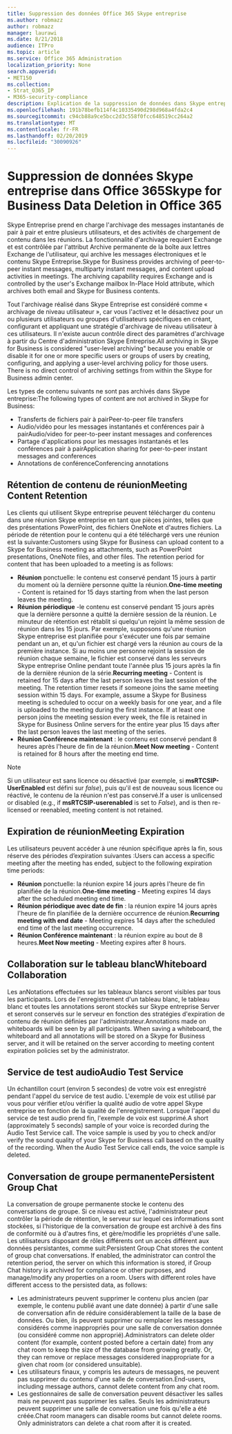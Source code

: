 ```yaml
---
title: Suppression des données Office 365 Skype entreprise
ms.author: robmazz
author: robmazz
manager: laurawi
ms.date: 8/21/2018
audience: ITPro
ms.topic: article
ms.service: Office 365 Administration
localization_priority: None
search.appverid:
- MET150
ms.collection:
- Strat_O365_IP
- M365-security-compliance
description: Explication de la suppression de données dans Skype entreprise.
ms.openlocfilehash: 191b78befb114f4c10335490d298d968a4fda2c4
ms.sourcegitcommit: c94cb88a9ce5bcc2d3c558f0fcc648519cc264a2
ms.translationtype: MT
ms.contentlocale: fr-FR
ms.lasthandoff: 02/20/2019
ms.locfileid: "30090926"
---
```

# <a name="skype-for-business-data-deletion-in-office-365"></a><span data-ttu-id="15b9c-103">Suppression de données Skype entreprise dans Office 365</span><span class="sxs-lookup"><span data-stu-id="15b9c-103">Skype for Business Data Deletion in Office 365</span></span>

<span data-ttu-id="15b9c-p101">Skype Entreprise prend en charge l'archivage des messages instantanés de pair à pair et entre plusieurs utilisateurs, et des activités de chargement de contenu dans les réunions. La fonctionnalité d'archivage requiert Exchange et est contrôlée par l'attribut Archive permanente de la boîte aux lettres Exchange de l'utilisateur, qui archive les messages électroniques et le contenu Skype Entreprise.</span><span class="sxs-lookup"><span data-stu-id="15b9c-p101">Skype for Business provides archiving of peer-to-peer instant messages, multiparty instant messages, and content upload activities in meetings. The archiving capability requires Exchange and is controlled by the user's Exchange mailbox In-Place Hold attribute, which archives both email and Skype for Business contents.</span></span>

<span data-ttu-id="15b9c-p102">Tout l'archivage réalisé dans Skype Entreprise est considéré comme « archivage de niveau utilisateur », car vous l'activez et le désactivez pour un ou plusieurs utilisateurs ou groupes d'utilisateurs spécifiques en créant, configurant et appliquant une stratégie d'archivage de niveau utilisateur à ces utilisateurs. Il n'existe aucun contrôle direct des paramètres d'archivage à partir du Centre d'administration Skype Entreprise.</span><span class="sxs-lookup"><span data-stu-id="15b9c-p102">All archiving in Skype for Business is considered "user-level archiving" because you enable or disable it for one or more specific users or groups of users by creating, configuring, and applying a user-level archiving policy for those users. There is no direct control of archiving settings from within the Skype for Business admin center.</span></span>

<span data-ttu-id="15b9c-108">Les types de contenu suivants ne sont pas archivés dans Skype entreprise:</span><span class="sxs-lookup"><span data-stu-id="15b9c-108">The following types of content are not archived in Skype for Business:</span></span> 
- <span data-ttu-id="15b9c-109">Transferts de fichiers pair à pair</span><span class="sxs-lookup"><span data-stu-id="15b9c-109">Peer-to-peer file transfers</span></span>
- <span data-ttu-id="15b9c-110">Audio/vidéo pour les messages instantanés et conférences pair à pair</span><span class="sxs-lookup"><span data-stu-id="15b9c-110">Audio/video for peer-to-peer instant messages and conferences</span></span>
- <span data-ttu-id="15b9c-111">Partage d'applications pour les messages instantanés et les conférences pair à pair</span><span class="sxs-lookup"><span data-stu-id="15b9c-111">Application sharing for peer-to-peer instant messages and conferences</span></span>
- <span data-ttu-id="15b9c-112">Annotations de conférence</span><span class="sxs-lookup"><span data-stu-id="15b9c-112">Conferencing annotations</span></span> 

## <a name="meeting-content-retention"></a><span data-ttu-id="15b9c-113">Rétention de contenu de réunion</span><span class="sxs-lookup"><span data-stu-id="15b9c-113">Meeting Content Retention</span></span>
<span data-ttu-id="15b9c-p103">Les clients qui utilisent Skype entreprise peuvent télécharger du contenu dans une réunion Skype entreprise en tant que pièces jointes, telles que des présentations PowerPoint, des fichiers OneNote et d'autres fichiers. La période de rétention pour le contenu qui a été téléchargé vers une réunion est la suivante:</span><span class="sxs-lookup"><span data-stu-id="15b9c-p103">Customers using Skype for Business can upload content to a Skype for Business meeting as attachments, such as PowerPoint presentations, OneNote files, and other files. The retention period for content that has been uploaded to a meeting is as follows:</span></span>
- <span data-ttu-id="15b9c-116">**Réunion** ponctuelle: le contenu est conservé pendant 15 jours à partir du moment où la dernière personne quitte la réunion.</span><span class="sxs-lookup"><span data-stu-id="15b9c-116">**One-time meeting** - Content is retained for 15 days starting from when the last person leaves the meeting.</span></span>
- <span data-ttu-id="15b9c-p104">**Réunion périodique** -le contenu est conservé pendant 15 jours après que la dernière personne a quitté la dernière session de la réunion. Le minuteur de rétention est rétablit si quelqu'un rejoint la même session de réunion dans les 15 jours. Par exemple, supposons qu'une réunion Skype entreprise est planifiée pour s'exécuter une fois par semaine pendant un an, et qu'un fichier est chargé vers la réunion au cours de la première instance. Si au moins une personne rejoint la session de réunion chaque semaine, le fichier est conservé dans les serveurs Skype entreprise Online pendant toute l'année plus 15 jours après la fin de la dernière réunion de la série.</span><span class="sxs-lookup"><span data-stu-id="15b9c-p104">**Recurring meeting** - Content is retained for 15 days after the last person leaves the last session of the meeting. The retention timer resets if someone joins the same meeting session within 15 days. For example, assume a Skype for Business meeting is scheduled to occur on a weekly basis for one year, and a file is uploaded to the meeting during the first instance. If at least one person joins the meeting session every week, the file is retained in Skype for Business Online servers for the entire year plus 15 days after the last person leaves the last meeting of the series.</span></span>
- <span data-ttu-id="15b9c-121">**Réunion Conférence maintenant** : le contenu est conservé pendant 8 heures après l'heure de fin de la réunion.</span><span class="sxs-lookup"><span data-stu-id="15b9c-121">**Meet Now meeting** - Content is retained for 8 hours after the meeting end time.</span></span>

> [!NOTE]
> <span data-ttu-id="15b9c-122">Si un utilisateur est sans licence ou désactivé (par exemple, si **msRTCSIP-UserEnabled** est défini sur *false*), puis qu'il est de nouveau sous licence ou réactivé, le contenu de la réunion n'est pas conservé.</span><span class="sxs-lookup"><span data-stu-id="15b9c-122">If a user is unlicensed or disabled (e.g., if **msRTCSIP-userenabled** is set to *False*), and is then re-licensed or reenabled, meeting content is not retained.</span></span>

## <a name="meeting-expiration"></a><span data-ttu-id="15b9c-123">Expiration de réunion</span><span class="sxs-lookup"><span data-stu-id="15b9c-123">Meeting Expiration</span></span>
<span data-ttu-id="15b9c-124">Les utilisateurs peuvent accéder à une réunion spécifique après la fin, sous réserve des périodes d’expiration suivantes :</span><span class="sxs-lookup"><span data-stu-id="15b9c-124">Users can access a specific meeting after the meeting has ended, subject to the following expiration time periods:</span></span>
- <span data-ttu-id="15b9c-125">**Réunion** ponctuelle: la réunion expire 14 jours après l'heure de fin planifiée de la réunion.</span><span class="sxs-lookup"><span data-stu-id="15b9c-125">**One-time meeting** - Meeting expires 14 days after the scheduled meeting end time.</span></span>
- <span data-ttu-id="15b9c-126">**Réunion périodique avec date de fin** : la réunion expire 14 jours après l'heure de fin planifiée de la dernière occurrence de réunion.</span><span class="sxs-lookup"><span data-stu-id="15b9c-126">**Recurring meeting with end date** - Meeting expires 14 days after the scheduled end time of the last meeting occurrence.</span></span>
- <span data-ttu-id="15b9c-127">**Réunion Conférence maintenant** : la réunion expire au bout de 8 heures.</span><span class="sxs-lookup"><span data-stu-id="15b9c-127">**Meet Now meeting** - Meeting expires after 8 hours.</span></span>

## <a name="whiteboard-collaboration"></a><span data-ttu-id="15b9c-128">Collaboration sur le tableau blanc</span><span class="sxs-lookup"><span data-stu-id="15b9c-128">Whiteboard Collaboration</span></span>
<span data-ttu-id="15b9c-p105">Les anNotations effectuées sur les tableaux blancs seront visibles par tous les participants. Lors de l'enregistrement d'un tableau blanc, le tableau blanc et toutes les annotations seront stockés sur Skype entreprise Server et seront conservés sur le serveur en fonction des stratégies d'expiration de contenu de réunion définies par l'administrateur.</span><span class="sxs-lookup"><span data-stu-id="15b9c-p105">Annotations made on whiteboards will be seen by all participants. When saving a whiteboard, the whiteboard and all annotations will be stored on a Skype for Business server, and it will be retained on the server according to meeting content expiration policies set by the administrator.</span></span>

## <a name="audio-test-service"></a><span data-ttu-id="15b9c-131">Service de test audio</span><span class="sxs-lookup"><span data-stu-id="15b9c-131">Audio Test Service</span></span>
<span data-ttu-id="15b9c-p106">Un échantillon court (environ 5 secondes) de votre voix est enregistré pendant l'appel du service de test audio. L'exemple de voix est utilisé par vous pour vérifier et/ou vérifier la qualité audio de votre appel Skype entreprise en fonction de la qualité de l'enregistrement. Lorsque l'appel du service de test audio prend fin, l'exemple de voix est supprimé.</span><span class="sxs-lookup"><span data-stu-id="15b9c-p106">A short (approximately 5 seconds) sample of your voice is recorded during the Audio Test Service call. The voice sample is used by you to check and/or verify the sound quality of your Skype for Business call based on the quality of the recording. When the Audio Test Service call ends, the voice sample is deleted.</span></span>

## <a name="persistent-group-chat"></a><span data-ttu-id="15b9c-135">Conversation de groupe permanente</span><span class="sxs-lookup"><span data-stu-id="15b9c-135">Persistent Group Chat</span></span>
<span data-ttu-id="15b9c-p107">La conversation de groupe permanente stocke le contenu des conversations de groupe. Si ce niveau est activé, l'administrateur peut contrôler la période de rétention, le serveur sur lequel ces informations sont stockées, si l'historique de la conversation de groupe est archivé à des fins de conformité ou à d'autres fins, et gère/modifie les propriétés d'une salle. Les utilisateurs disposant de rôles différents ont un accès différent aux données persistantes, comme suit:</span><span class="sxs-lookup"><span data-stu-id="15b9c-p107">Persistent Group Chat stores the content of group chat conversations. If enabled, the administrator can control the retention period, the server on which this information is stored, if Group Chat history is archived for compliance or other purposes, and manage/modify any properties on a room. Users with different roles have different access to the persisted data, as follows:</span></span>
- <span data-ttu-id="15b9c-p108">Les administrateurs peuvent supprimer le contenu plus ancien (par exemple, le contenu publié avant une date donnée) à partir d'une salle de conversation afin de réduire considérablement la taille de la base de données. Ou bien, ils peuvent supprimer ou remplacer les messages considérés comme inappropriés pour une salle de conversation donnée (ou considéré comme non approprié).</span><span class="sxs-lookup"><span data-stu-id="15b9c-p108">Administrators can delete older content (for example, content posted before a certain date) from any chat room to keep the size of the database from growing greatly. Or, they can remove or replace messages considered inappropriate for a given chat room (or considered unsuitable).</span></span>
- <span data-ttu-id="15b9c-141">Les utilisateurs finaux, y compris les auteurs de messages, ne peuvent pas supprimer du contenu d'une salle de conversation.</span><span class="sxs-lookup"><span data-stu-id="15b9c-141">End-users, including message authors, cannot delete content from any chat room.</span></span>
- <span data-ttu-id="15b9c-p109">Les gestionnaires de salle de conversation peuvent désactiver les salles mais ne peuvent pas supprimer les salles. Seuls les administrateurs peuvent supprimer une salle de conversation une fois qu'elle a été créée.</span><span class="sxs-lookup"><span data-stu-id="15b9c-p109">Chat room managers can disable rooms but cannot delete rooms. Only administrators can delete a chat room after it is created.</span></span>